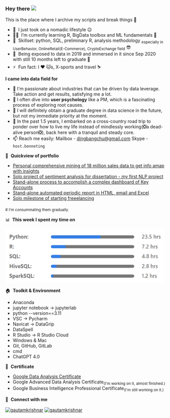 <!--
**DingBangBang/DingBangBang** is a ✨ _special_ ✨ repository because its `README.md` (this file) appears on your GitHub profile.

Here are some ideas to get you started:

- 🔭 I’m currently working on ...
- 🌱 I’m currently learning ...
- 👯 I’m looking to collaborate on ...
- 🤔 I’m looking for help with ...
- 💬 Ask me about ...
- 📫 How to reach me: ...
- 😄 Pronouns: ...
- ⚡ Fun fact: ...
-->

### Hey there <a href="https://www.gautamkrishnar.com/"><img src="https://media.giphy.com/media/hvRJCLFzcasrR4ia7z/giphy.gif" width="5%"></a>
This is the place where I archive my scripts and break things :rofl:

- 🔭 &nbsp;I just took on a nomadic lifestyle :wink:
- 👨‍💻 &nbsp;I’m currently learning R, BigData toolbox and ML fundamentals 📖
- 💬 &nbsp;Skillset: python, SQL, preliminary R, analysis methodology <sub>especially in UserBehavior, OnlineRetail(E-Commerce), CryptoExchange field</sub> 😎
- 🌱 &nbsp;Being exposed to data in 2019 and immersed in it since Sep 2020 with still 10 months left to graduate 📅
- ⚡ &nbsp;Fun fact: I :heart: :cat:s, X-sports and travel ⛷️

**I came into data field for**
- 🥇 I'm passionate about industries that can be driven by data leverage. Take action and get results, satisfying me a lot.
- 🥈 I often dive into **user psychology** like a PM, which is a fascinating process of exploring root causes.
- 🥉 I will definitely obtain a graduate degree in data science in the future, but not my immediate priority at the moment.
- 🚗 In the past 1.5 years, I embarked on a cross-country road trip to ponder over how to live my life instead of mindlessly working(❎a dead-alive person❎), back here with a tranquil and steady core.
- 📫 Reach me easily: Mailbox - [dingbangchu@gmail.com](dingbangchu@gmail.com)  Skype - `host.bonneting`

📕 &nbsp;**Quickview of portfolio**
- [Personal comprehensive mining of 18 million sales data to get info amap with insights](https://github.com/DingBangBang/Portfolio1_TMall_sales_EDA)
- [Solo project of sentiment analysis for dissertation - my first NLP project](https://github.com/DingBangBang/Portfolio3_SHU_TMallcomments_NLP)
- [Stand-alone process to accomplish a complex dashboard of Key Accounts](https://github.com/DingBangBang/Portfolio2_KA_dashboard_VLZ)
- [Stand-alone automated periodic report in HTML, email and Excel](https://github.com/DingBangBang/Portfolio5_customer_analysis)
- [Solo milestone of starting freeelancing](https://github.com/DingBangBang/Portfolio4_userinfo_NLP)

<sub># I'm consummating them gradually.</sub>

📊 &nbsp;**This week I spent my time on**
<p align="left">
<a href="" target="blank"><img align="center" src="/pro_bar.png" alt="gautamkrishnar" height="170" width="500" /></a>
<!--![xxx](/pro_bar.png)-->
<!--
- python: 60%
- R: 20%
- SQL: 10%
- SparkSQL: 5%
- HiveSQL: 5%
-->


🏠 &nbsp;**Toolkit & Environment**
- Anaconda
- jupyter notebook -> jupyterlab
- python --version==3.11
- VSC -> Pycharm
- Navicat -> DataGrip
- DataSpell
- R Studio -> R Studio Cloud
- Windows & Mac
- Git, GitHub, GitLab
- cmd
- ChatGPT 4.0

🏅 &nbsp;**Certificate**
- [Google Data Analysis Certificate](https://www.credly.com/badges/9aab321d-38f0-48e1-9764-e24cba0ea88e/public_url)
- Google Advanced Data Analysis Certificate<sub>(I'm working on it, almost finished.)</sub>
- Google Business Intelligence Professional Certificate<sub>(I'm still working on it.)</sub>

🔗 &nbsp;**Connect with me**
<p align="left">
<a href="http://www.linkedin.com/in/bonnie-ting333" target="blank"><img align="center" src="https://raw.githubusercontent.com/rahuldkjain/github-profile-readme-generator/master/src/images/icons/Social/linked-in-alt.svg" alt="gautamkrishnar" height="30" width="40" /></a>
<a href="https://www.instagram.com/host.bonnieting/" target="blank"><img align="center" src="https://raw.githubusercontent.com/rahuldkjain/github-profile-readme-generator/master/src/images/icons/Social/instagram.svg" alt="gautamkrishnar" height="30" width="40" /></a>

